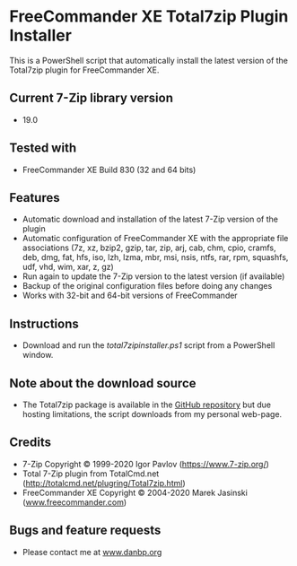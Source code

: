 # FreeCommander XE Total7zip Plugin Installer

This is a PowerShell script that automatically install the latest version of the Total7zip plugin for FreeCommander XE.

## Current 7-Zip library version
* 19.0

## Tested with
* FreeCommander XE Build 830 (32 and 64 bits)

## Features
* Automatic download and installation of the latest 7-Zip version of the plugin
* Automatic configuration of FreeCommander XE with the appropriate file associations (7z, xz, bzip2, gzip, tar, zip, arj, cab, chm, cpio, cramfs, deb, dmg, fat, hfs, iso, lzh, lzma, mbr, msi, nsis, ntfs, rar, rpm, squashfs, udf, vhd, wim, xar, z, gz)
* Run again to update the 7-Zip version to the latest version (if available)
* Backup of the original configuration files before doing any changes
* Works with 32-bit and 64-bit versions of FreeCommander

## Instructions
* Download and run the *total7zipinstaller.ps1* script from a PowerShell window.

## Note about the download source
* The Total7zip package is available in the [GitHub repository](https://github.com/danpeig/freecommander_total7zip_installer) but due hosting limitations, the script downloads from my personal web-page.

## Credits
* 7-Zip Copyright © 1999-2020 Igor Pavlov (https://www.7-zip.org/)
* Total 7-Zip plugin from TotalCmd.net (http://totalcmd.net/plugring/Total7zip.html)
* FreeCommander XE Copyright © 2004-2020 Marek Jasinski (www.freecommander.com)

## Bugs and feature requests
* Please contact me at www.danbp.org
